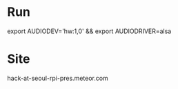 
# Run
export AUDIODEV='hw:1,0' && export AUDIODRIVER=alsa

# Site
hack-at-seoul-rpi-pres.meteor.com